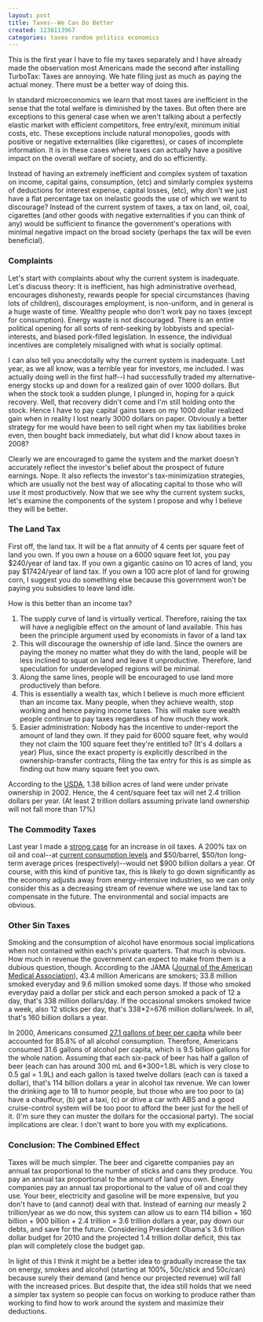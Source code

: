 ```yaml
---
layout: post
title: Taxes--We Can Do Better
created: 1238113967
categories: taxes random politics economics
---
```

This is the first year I have to file my taxes separately and I have already made the observation most Americans made the second after installing TurboTax: Taxes are annoying. We hate filing just as much as paying the actual money. There must be a better way of doing this.

In standard microeconomics we learn that most taxes are inefficient in the sense that the total welfare is diminished by the taxes. But often there are exceptions to this general case when we aren't talking about a perfectly elastic market with efficient competitors, free entry/exit, minimum initial costs, etc. These exceptions include natural monopolies, goods with positive or negative externalities (like cigarettes), or cases of incomplete information. It is in these cases where taxes can actually have a positive impact on the overall welfare of society, and do so efficiently.

Instead of having an extremely inefficient and complex system of taxation on income, capital gains, consumption, (etc) and similarly complex systems of deductions for interest expense, capital losses, (etc), why don't we just have a flat percentage tax on inelastic goods the use of which we want to discourage? Instead of the current system of taxes, a tax on land, oil, coal, cigarettes (and other goods with negative externalities if you can think of any) would be sufficient to finance the government's operations with minimal negative impact on the broad society (perhaps the tax will be even beneficial).

### Complaints ###

Let's start with complaints about why the current system is inadequate. Let's discuss theory: It is inefficient, has high administrative overhead, encourages dishonesty, rewards people for special circumstances (having lots of children), discourages employment, is non-uniform, and in general is a huge waste of time. Wealthy people who don't work pay no taxes (except for consumption). Energy waste is not discouraged. There is an entire political opening for all sorts of rent-seeking by lobbyists and special-interests, and biased pork-filled legislation. In essence, the individual incentives are completely misaligned with what is socially optimal.

I can also tell you anecdotally why the current system is inadequate. Last year, as we all know, was a terrible year for investors, me included. I was actually doing well in the first half--I had successfully traded my alternative-energy stocks up and down for a realized gain of over 1000 dollars. But when the stock took a sudden plunge, I plunged in, hoping for a quick recovery. Well, that recovery didn't come and I'm still holding onto the stock. Hence I have to pay capital gains taxes on my 1000 dollar realized gain when in reality I lost nearly 3000 dollars on paper. Obviously a better strategy for me would have been to sell right when my tax liabilities broke even, then bought back immediately, but what did I know about taxes in 2008?

Clearly we are encouraged to game the system and the market doesn't accurately reflect the investor's belief about the prospect of future earnings. Nope. It also reflects the investor's tax-minimization strategies, which are usually not the best way of allocating capital to those who will use it most productively. Now that we see why the current system sucks, let's examine the components of the system I propose and why I believe they will be better.

### The Land Tax ###

First off, the land tax. It will be a flat annuity of 4 cents per square feet of land you own. If you own a house on a 6000 square feet lot, you pay $240/year of land tax. If you own a gigantic casino on 10 acres of land, you pay $17424/year of land tax. If you own a 100 acre plot of land for growing corn, I suggest you do something else because this government won't be paying you subsidies to leave land idle.

How is this better than an income tax?

1. The supply curve of land is virtually vertical. Therefore, raising the tax will have a negligible effect on the amount of land available. This has been the principle argument used by economists in favor of a land tax
1. This will discourage the ownership of idle land. Since the owners are paying the money no matter what they do with the land, people will be less inclined to squat on land and leave it unproductive. Therefore, land speculation for underdeveloped regions will be minimal.
1. Along the same lines, people will be encouraged to use land more productively than before.
1. This is essentially a wealth tax, which I believe is much more efficient than an income tax. Many people, when they achieve wealth, stop working and hence paying income taxes. This will make sure wealth people continue to pay taxes regardless of how much they work.
1. Easier administration: Nobody has the incentive to under-report the amount of land they own. If they paid for 6000 square feet, why would they not claim the 100 square feet they're entitled to? (It's 4 dollars a year) Plus, since the exact property is explicitly described in the ownership-transfer contracts, filing the tax entry for this is as simple as finding out how many square feet you own.

According to the <a href="http://www.ers.usda.gov/publications/EIB14/eib14j.pdf">USDA</a>, 1.38 billion acres of land were under private ownership in 2002. Hence, the 4 cent/square feet tax will net 2.4 trillion dollars per year. (At least 2 trillion dollars assuming private land ownership will not fall more than 17%)

### The Commodity Taxes ###

Last year I made a <a href="/posts/raise-oil-taxes">strong case</a> for an increase in oil taxes. A 200% tax on oil and coal--at <a href="http://www.eia.doe.gov/cneaf/coal/page/special/feature.html">current consumption levels</a> and $50/barrel, $50/ton long-term average prices (respectively)--would net $900 billion dollars a year. Of course, with this kind of punitive tax, this is likely to go down significantly as the economy adjusts away from energy-intensive industries, so we can only consider this as a decreasing stream of revenue where we use land tax to compensate in the future. The environmental and social impacts are obvious.

### Other Sin Taxes ###

Smoking and the consumption of alcohol have enormous social implications when not contained within each's private quarters. That much is obvious. How much in revenue the government can expect to make from them is a dubious question, though. According to the JAMA (<a href="http://jama.ama-assn.org/cgi/content/full/301/4/373">Journal of the American Medical Association</a>), 43.4 million Americans are smokers; 33.8 million smoked everyday and 9.6 million smoked some days. If those who smoked everyday paid a dollar per stick and each person smoked a pack of 12 a day, that's 338 million dollars/day. If the occasional smokers smoked twice a week, also 12 sticks per day, that's 338\*2=676 million dollars/week. In all, that's 160 billion dollars a year.

In 2000, Americans consumed <a href="http://www.beersoaksamerica.org/consumption.htm">27.1 gallons of beer per capita</a> while beer accounted for 85.8% of all alcohol consumption. Therefore, Americans consumed 31.6 gallons of alcohol per capita, which is 9.5 billion gallons for the whole nation. Assuming that each six-pack of beer has half a gallon of beer (each can has around 300 mL and 6\*300=1.8L which is very close to 0.5 gal = 1.9L) and each gallon is taxed twelve dollars (each can is taxed a dollar), that's 114 billion dollars a year in alcohol tax revenue. We can lower the drinking age to 18 to humor people, but those who are too poor to (a) have a chauffeur, (b) get a taxi, (c) or drive a car with ABS and a good cruise-control system will be too poor to afford the beer just for the hell of it. (I'm sure they can muster the dollars for the occasional party). The social implications are clear. I don't want to bore you with my explications.

### Conclusion: The Combined Effect ###

Taxes will be much simpler. The beer and cigarette companies pay an annual tax proportional to the number of sticks and cans they produce. You pay an annual tax proportional to the amount of land you own. Energy companies pay an annual tax proportional to the value of oil and coal they use. Your beer, electricity and gasoline will be more expensive, but you don't have to (and cannot) deal with that. Instead of earning our measly 2 trillion/year as we do now, this system can allow us to earn 114 billion + 160 billion + 900 billion + 2.4 trillion = 3.6 trillion dollars a year, pay down our debts, and save for the future. Considering President Obama's 3.6 trillion dollar budget for 2010 and the projected 1.4 trillion dollar deficit, this tax plan will completely close the budget gap.

In light of this I think it might be a better idea to gradually increase the tax on energy, smokes and alcohol (starting at 100%, 50c/stick and 50c/can) because surely their demand (and hence our projected revenue) will fall with the increased prices. But despite that, the idea still holds that we need a simpler tax system so people can focus on working to produce rather than working to find how to work around the system and maximize their deductions.
